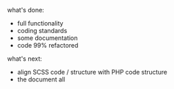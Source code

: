 what's done:

- full functionality
- coding standards
- some documentation
- code 99% refactored

what's next:

- align SCSS code / structure with PHP code structure
- the document all
